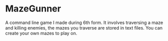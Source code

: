 # MazeGunner
A command line game I made during 6th form. It involves traversing a maze and killing enemies, the mazes you traverse are stored in text files. You can create your own mazes to play on.
